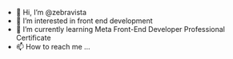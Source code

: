 - 👋 Hi, I’m @zebravista
- 👀 I’m interested in front end development
- 🌱 I’m currently learning Meta Front-End Developer Professional Certificate
- 📫 How to reach me ...

<!---
zebravista/zebravista is a ✨ special ✨ repository because its `README.md` (this file) appears on your GitHub profile.
You can click the Preview link to take a look at your changes.
--->
